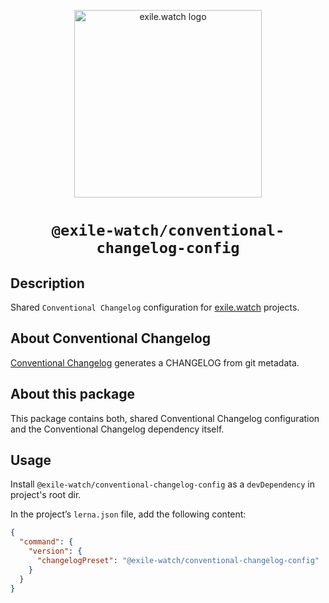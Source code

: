 <p align="center">
  <a href="https://github.com/conventional-changelog/conventional-changelog">
    <img alt="exile.watch logo" src="https://avatars.githubusercontent.com/u/158840748?s=400&u=4c73ba2a9a2ebc70b01c6303d41e8571df84ec37&v=4" width="300" />
  </a>
</p>
<h1 align="center">
  <code>@exile-watch/conventional-changelog-config</code>
</h1>

## Description

Shared `Conventional Changelog` configuration for [exile.watch](https://github.com/exile-watch) projects.

## About Conventional Changelog

[Conventional Changelog](https://github.com/conventional-changelog/conventional-changelog) generates a CHANGELOG from git metadata.

## About this package

This package contains both, shared Conventional Changelog configuration and the Conventional Changelog dependency itself.

## Usage

Install `@exile-watch/conventional-changelog-config` as a `devDependency` in project's root dir.

In the project’s `lerna.json` file, add the following content:

```json
{
  "command": {
    "version": {
      "changelogPreset": "@exile-watch/conventional-changelog-config"
    }
  }
}
```